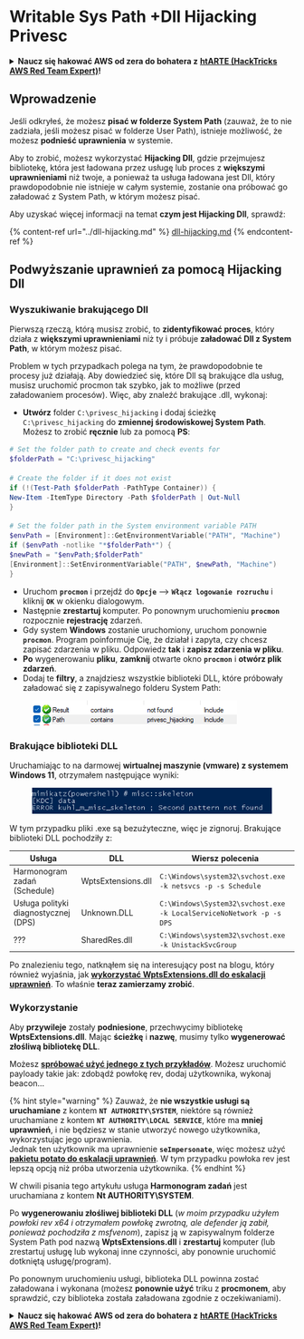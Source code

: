 # Writable Sys Path +Dll Hijacking Privesc

<details>

<summary><strong>Naucz się hakować AWS od zera do bohatera z</strong> <a href="https://training.hacktricks.xyz/courses/arte"><strong>htARTE (HackTricks AWS Red Team Expert)</strong></a><strong>!</strong></summary>

Inne sposoby wsparcia HackTricks:

* Jeśli chcesz zobaczyć swoją **firmę reklamowaną w HackTricks** lub **pobrać HackTricks w formacie PDF**, sprawdź [**SUBSCRIPTION PLANS**](https://github.com/sponsors/carlospolop)!
* Zdobądź [**oficjalne gadżety PEASS & HackTricks**](https://peass.creator-spring.com)
* Odkryj [**Rodzinę PEASS**](https://opensea.io/collection/the-peass-family), naszą kolekcję ekskluzywnych [**NFT**](https://opensea.io/collection/the-peass-family)
* **Dołącz do** 💬 [**grupy Discord**](https://discord.gg/hRep4RUj7f) lub [**grupy telegramowej**](https://t.me/peass) lub **śledź** nas na **Twitterze** 🐦 [**@carlospolopm**](https://twitter.com/hacktricks_live)**.**
* **Podziel się swoimi sztuczkami hakerskimi, przesyłając PR-y do** [**HackTricks**](https://github.com/carlospolop/hacktricks) i [**HackTricks Cloud**](https://github.com/carlospolop/hacktricks-cloud) github repos.

</details>

## Wprowadzenie

Jeśli odkryłeś, że możesz **pisać w folderze System Path** (zauważ, że to nie zadziała, jeśli możesz pisać w folderze User Path), istnieje możliwość, że możesz **podnieść uprawnienia** w systemie.

Aby to zrobić, możesz wykorzystać **Hijacking Dll**, gdzie przejmujesz bibliotekę, która jest ładowana przez usługę lub proces z **większymi uprawnieniami** niż twoje, a ponieważ ta usługa ładowana jest Dll, który prawdopodobnie nie istnieje w całym systemie, zostanie ona próbować go załadować z System Path, w którym możesz pisać.

Aby uzyskać więcej informacji na temat **czym jest Hijacking Dll**, sprawdź:

{% content-ref url="../dll-hijacking.md" %}
[dll-hijacking.md](../dll-hijacking.md)
{% endcontent-ref %}

## Podwyższanie uprawnień za pomocą Hijacking Dll

### Wyszukiwanie brakującego Dll

Pierwszą rzeczą, którą musisz zrobić, to **zidentyfikować proces**, który działa z **większymi uprawnieniami** niż ty i próbuje **załadować Dll z System Path**, w którym możesz pisać.

Problem w tych przypadkach polega na tym, że prawdopodobnie te procesy już działają. Aby dowiedzieć się, które Dll są brakujące dla usług, musisz uruchomić procmon tak szybko, jak to możliwe (przed załadowaniem procesów). Więc, aby znaleźć brakujące .dll, wykonaj: 

* **Utwórz** folder `C:\privesc_hijacking` i dodaj ścieżkę `C:\privesc_hijacking` do **zmiennej środowiskowej System Path**. Możesz to zrobić **ręcznie** lub za pomocą **PS**:
```powershell
# Set the folder path to create and check events for
$folderPath = "C:\privesc_hijacking"

# Create the folder if it does not exist
if (!(Test-Path $folderPath -PathType Container)) {
New-Item -ItemType Directory -Path $folderPath | Out-Null
}

# Set the folder path in the System environment variable PATH
$envPath = [Environment]::GetEnvironmentVariable("PATH", "Machine")
if ($envPath -notlike "*$folderPath*") {
$newPath = "$envPath;$folderPath"
[Environment]::SetEnvironmentVariable("PATH", $newPath, "Machine")
}
```
* Uruchom **`procmon`** i przejdź do **`Opcje`** --> **`Włącz logowanie rozruchu`** i kliknij **`OK`** w okienku dialogowym.
* Następnie **zrestartuj** komputer. Po ponownym uruchomieniu **`procmon`** rozpocznie **rejestrację** zdarzeń.
* Gdy system **Windows** zostanie uruchomiony, uruchom ponownie **`procmon`**. Program poinformuje Cię, że działał i zapyta, czy chcesz zapisać zdarzenia w pliku. Odpowiedz **tak** i **zapisz zdarzenia w pliku**.
* **Po** wygenerowaniu **pliku**, **zamknij** otwarte okno **`procmon`** i **otwórz plik zdarzeń**.
* Dodaj te **filtry**, a znajdziesz wszystkie biblioteki DLL, które próbowały załadować się z zapisywalnego folderu System Path:

<figure><img src="../../../.gitbook/assets/image (18).png" alt=""><figcaption></figcaption></figure>

### Brakujące biblioteki DLL

Uruchamiając to na darmowej **wirtualnej maszynie (vmware) z systemem Windows 11**, otrzymałem następujące wyniki:

<figure><img src="../../../.gitbook/assets/image (253).png" alt=""><figcaption></figcaption></figure>

W tym przypadku pliki .exe są bezużyteczne, więc je zignoruj. Brakujące biblioteki DLL pochodziły z:

| Usługa                         | DLL                | Wiersz polecenia                                                     |
| ------------------------------- | ------------------ | -------------------------------------------------------------------- |
| Harmonogram zadań (Schedule)       | WptsExtensions.dll | `C:\Windows\system32\svchost.exe -k netsvcs -p -s Schedule`          |
| Usługa polityki diagnostycznej (DPS) | Unknown.DLL        | `C:\Windows\System32\svchost.exe -k LocalServiceNoNetwork -p -s DPS` |
| ???                             | SharedRes.dll      | `C:\Windows\system32\svchost.exe -k UnistackSvcGroup`                |

Po znalezieniu tego, natknąłem się na interesujący post na blogu, który również wyjaśnia, jak [**wykorzystać WptsExtensions.dll do eskalacji uprawnień**](https://juggernaut-sec.com/dll-hijacking/#Windows\_10\_Phantom\_DLL\_Hijacking\_-\_WptsExtensionsdll). To właśnie **teraz zamierzamy zrobić**.

### Wykorzystanie

Aby **przywileje** zostały **podniesione**, przechwycimy bibliotekę **WptsExtensions.dll**. Mając **ścieżkę** i **nazwę**, musimy tylko **wygenerować złośliwą bibliotekę DLL**.

Możesz [**spróbować użyć jednego z tych przykładów**](../dll-hijacking.md#creating-and-compiling-dlls). Możesz uruchomić payloady takie jak: zdobądź powłokę rev, dodaj użytkownika, wykonaj beacon...

{% hint style="warning" %}
Zauważ, że **nie wszystkie usługi są uruchamiane** z kontem **`NT AUTHORITY\SYSTEM`**, niektóre są również uruchamiane z kontem **`NT AUTHORITY\LOCAL SERVICE`**, które ma **mniej uprawnień**, i nie będziesz w stanie utworzyć nowego użytkownika, wykorzystując jego uprawnienia.\
Jednak ten użytkownik ma uprawnienie **`seImpersonate`**, więc możesz użyć [**pakietu potato do eskalacji uprawnień**](../roguepotato-and-printspoofer.md). W tym przypadku powłoka rev jest lepszą opcją niż próba utworzenia użytkownika.
{% endhint %}

W chwili pisania tego artykułu usługa **Harmonogram zadań** jest uruchamiana z kontem **Nt AUTHORITY\SYSTEM**.

Po **wygenerowaniu złośliwej biblioteki DLL** (_w moim przypadku użyłem powłoki rev x64 i otrzymałem powłokę zwrotną, ale defender ją zabił, ponieważ pochodziła z msfvenom_), zapisz ją w zapisywalnym folderze System Path pod nazwą **WptsExtensions.dll** i **zrestartuj** komputer (lub zrestartuj usługę lub wykonaj inne czynności, aby ponownie uruchomić dotkniętą usługę/program).

Po ponownym uruchomieniu usługi, biblioteka DLL powinna zostać załadowana i wykonana (możesz **ponownie użyć** triku z **procmonem**, aby sprawdzić, czy biblioteka została załadowana zgodnie z oczekiwaniami).

<details>

<summary><strong>Naucz się hakować AWS od zera do bohatera z</strong> <a href="https://training.hacktricks.xyz/courses/arte"><strong>htARTE (HackTricks AWS Red Team Expert)</strong></a><strong>!</strong></summary>

Inne sposoby wsparcia HackTricks:

* Jeśli chcesz zobaczyć swoją **firmę reklamowaną w HackTricks** lub **pobrać HackTricks w formacie PDF**, sprawdź [**PLAN SUBSKRYPCYJNY**](https://github.com/sponsors/carlospolop)!
* Zdobądź [**oficjalne gadżety PEASS & HackTricks**](https://peass.creator-spring.com)
* Odkryj [**Rodzinę PEASS**](https://opensea.io/collection/the-peass-family), naszą kolekcję ekskluzywnych [**NFT**](https://opensea.io/collection/the-peass-family)
* **Dołącz do** 💬 [**grupy Discord**](https://discord.gg/hRep4RUj7f) lub [**grupy telegramowej**](https://t.me/peass) lub **śledź** nas na **Twitterze** 🐦 [**@carlospolopm**](https://twitter.com/hacktricks_live)**.**
* **Podziel się swoimi trikami hakerskimi, przesyłając PR-y do** [**HackTricks**](https://github.com/carlospolop/hacktricks) **i** [**HackTricks Cloud**](https://github.com/carlospolop/hacktricks-cloud) **na GitHubie**.

</details>
